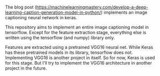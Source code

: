 The blog post (https://machinelearningmastery.com/develop-a-deep-learning-caption-generation-model-in-python/) implements an image captioning neural network in keras.

This repository aims to implement an entire image captioning model in tensorflow. Except for the feature extraction stage, everything else is written using the tensorflow (and numpy) library only.

Features are extracted using a pretrained VGG16 neural net. While Keras has these pretrained models in its library, tensorflow does not. Implementing VGG16 is another project in itself. So for now, Keras is used for this stage. But I'll try to implement the VGG16 architecture in another project in the future.

